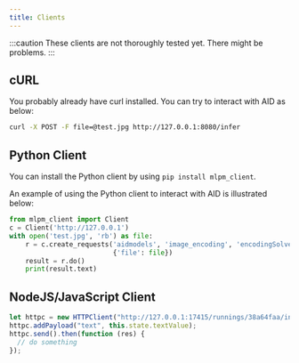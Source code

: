 ```yaml
---
title: Clients
---
```


:::caution
These clients are not thoroughly tested yet. There might be problems.
:::

## cURL

You probably already have curl installed. You can try to interact with AID as below:

```sh
curl -X POST -F file=@test.jpg http://127.0.0.1:8080/infer
```

## Python Client

You can install the Python client by using `pip install mlpm_client`.

An example of using the Python client to interact with AID is illustrated below:

```python title="Example of Python Client"
from mlpm_client import Client
c = Client('http://127.0.0.1')
with open('test.jpg', 'rb') as file:
    r = c.create_requests('aidmodels', 'image_encoding', 'encodingSolver',
                          {'file': file})
    result = r.do()
    print(result.text)
```

## NodeJS/JavaScript Client

```javascript title="Example of Javascript Client"
let httpc = new HTTPClient("http://127.0.0.1:17415/runnings/38a64faa/infer");
httpc.addPayload("text", this.state.textValue);
httpc.send().then(function (res) {
  // do something
});
```
